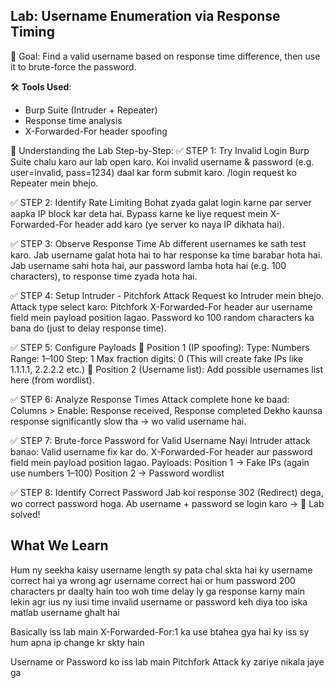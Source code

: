 ## Lab: Username Enumeration via Response Timing

🎯 Goal:
Find a valid username based on response time difference, then use it to brute-force the password.

🛠 **Tools Used**:
- Burp Suite (Intruder + Repeater)
- Response time analysis
- X-Forwarded-For header spoofing

🔄 Understanding the Lab Step-by-Step:
✅ STEP 1: Try Invalid Login
Burp Suite chalu karo aur lab open karo.
Koi invalid username & password (e.g. user=invalid, pass=1234) daal kar form submit karo.
/login request ko Repeater mein bhejo.

✅ STEP 2: Identify Rate Limiting
Bohat zyada galat login karne par server aapka IP block kar deta hai.
Bypass karne ke liye request mein X-Forwarded-For header add karo (ye server ko naya IP dikhata hai).

✅ STEP 3: Observe Response Time
Ab different usernames ke sath test karo.
Jab username galat hota hai to har response ka time barabar hota hai.
Jab username sahi hota hai, aur password lamba hota hai (e.g. 100 characters), to response time zyada hota hai.

✅ STEP 4: Setup Intruder - Pitchfork Attack
Request ko Intruder mein bhejo.
Attack type select karo: Pitchfork
X-Forwarded-For header aur username field mein payload position lagao.
Password ko 100 random characters ka bana do (just to delay response time).

✅ STEP 5: Configure Payloads
🔹 Position 1 (IP spoofing):
Type: Numbers
Range: 1–100
Step: 1
Max fraction digits: 0
(This will create fake IPs like 1.1.1.1, 2.2.2.2 etc.)
🔹 Position 2 (Username list):
Add possible usernames list here (from wordlist).

✅ STEP 6: Analyze Response Times
Attack complete hone ke baad:
Columns > Enable: Response received, Response completed
Dekho kaunsa response significantly slow tha → wo valid username hai.

✅ STEP 7: Brute-force Password for Valid Username
Nayi Intruder attack banao:
Valid username fix kar do.
X-Forwarded-For header aur password field mein payload position lagao.
Payloads:
Position 1 → Fake IPs (again use numbers 1–100)
Position 2 → Password wordlist

✅ STEP 8: Identify Correct Password
Jab koi response 302 (Redirect) dega, wo correct password hoga.
Ab username + password se login karo → 🎉 Lab solved!

## What We Learn
Hum ny seekha kaisy username length sy pata chal skta hai ky username correct hai ya wrong agr username correct hai or hum password 200 characters pr daalty hain too woh time delay ly ga response karny main lekin agr ius ny iusi time invalid username or password keh diya too iska matlab username ghalt hai

Basically iss lab main X-Forwarded-For:1 ka use btahea gya hai ky iss sy hum apna ip change kr skty hain 

Username or Password ko iss lab main Pitchfork Attack ky zariye nikala jaye ga




